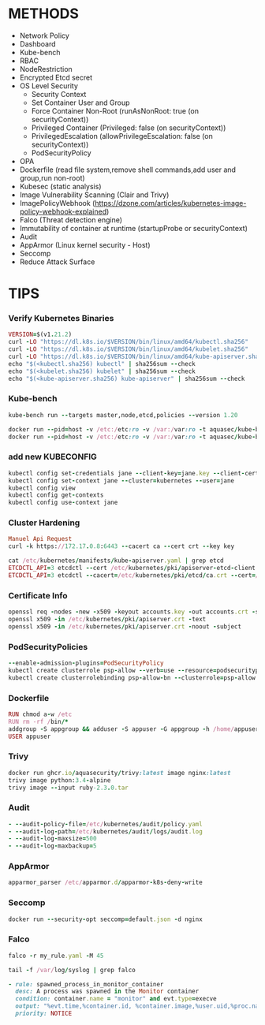 # METHODS

- Network Policy
- Dashboard
- Kube-bench 
- RBAC
- NodeRestriction
- Encrypted Etcd secret
- OS Level Security
   - Security Context 
   - Set Container User and Group
   - Force Container Non-Root  (runAsNonRoot: true (on securityContext))
   - Privileged Container (Privileged: false (on securityContext))
   - PrivilegedEscalation (allowPrivilegeEscalation: false (on securityContext))
   - PodSecurityPolicy
- OPA
- Dockerfile (read file system,remove shell commands,add user and group,run non-root)
- Kubesec (static analysis)
- Image Vulnerability Scanning (Clair and Trivy)
- ImagePolicyWebhook (https://dzone.com/articles/kubernetes-image-policy-webhook-explained)
- Falco (Threat detection engine)
- Immutability of container at runtime (startupProbe or securityContext)
- Audit
- AppArmor (Linux kernel security - Host)
- Seccomp
- Reduce Attack Surface

# TIPS

### Verify Kubernetes Binaries
```ruby
VERSION=$(v1.21.2)
curl -LO "https://dl.k8s.io/$VERSION/bin/linux/amd64/kubectl.sha256"
curl -LO "https://dl.k8s.io/$VERSION/bin/linux/amd64/kubelet.sha256"
curl -LO "https://dl.k8s.io/$VERSION/bin/linux/amd64/kube-apiserver.sha256"
echo "$(<kubectl.sha256) kubectl" | sha256sum --check
echo "$(<kubelet.sha256) kubelet" | sha256sum --check
echo "$(<kube-apiserver.sha256) kube-apiserver" | sha256sum --check
```

### Kube-bench
```ruby
kube-bench run --targets master,node,etcd,policies --version 1.20

docker run --pid=host -v /etc:/etc:ro -v /var:/var:ro -t aquasec/kube-bench:latest run --targets=master --version 1.21
docker run --pid=host -v /etc:/etc:ro -v /var:/var:ro -t aquasec/kube-bench:latest run --targets=node --version 1.21
```
### add new KUBECONFIG
```ruby
kubectl config set-credentials jane --client-key=jane.key --client-certificate=jane.crt
kubectl config set-context jane --cluster=kubernetes --user=jane
kubectl config view
kubectl config get-contexts
kubectl config use-context jane
```
### Cluster Hardening
```ruby
Manuel Api Request
curl -k https://172.17.0.8:6443 --cacert ca --cert crt --key key

cat /etc/kubernetes/manifests/kube-apiserver.yaml | grep etcd
ETCDCTL_API=3 etcdctl --cert /etc/kubernetes/pki/apiserver-etcd-client.crt --key /etc/kubernetes/pki/apiserver-etcd-client.key --cacert /etc/kubernetes/pki/etcd/ca.crt endpoint health
ETCDCTL_API=3 etcdctl --cacert=/etc/kubernetes/pki/etcd/ca.crt --cert=/etc/kubernetes/pki/apiserver-etcd-client.crt --key=/etc/kubernetes/pki/apiserver-etcd-client.key get /registry/secrets/default/mykey
```
### Certificate Info
```ruby
openssl req -nodes -new -x509 -keyout accounts.key -out accounts.crt -subj "/CN=accounts.svc"
openssl x509 -in /etc/kubernetes/pki/apiserver.crt -text
openssl x509 -in /etc/kubernetes/pki/apiserver.crt -noout -subject
```
### PodSecurityPolicies
```ruby
--enable-admission-plugins=PodSecurityPolicy
kubectl create clusterrole psp-allow --verb=use --resource=podsecuritypolicies --resource-name=<psp_name>
kubectl create clusterrolebinding psp-allow-bn --clusterrole=psp-allow --serviceaccount:default:default
```
### Dockerfile
```ruby
RUN chmod a-w /etc
RUN rm -rf /bin/*
addgroup -S appgroup && adduser -S appuser -G appgroup -h /home/appuser
USER appuser
```
### Trivy
```ruby
docker run ghcr.io/aquasecurity/trivy:latest image nginx:latest
trivy image python:3.4-alpine
trivy image --input ruby-2.3.0.tar
```
### Audit 
```ruby
- --audit-policy-file=/etc/kubernetes/audit/policy.yaml
- --audit-log-path=/etc/kubernetes/audit/logs/audit.log
- --audit-log-maxsize=500
- --audit-log-maxbackup=5
```
### AppArmor
```ruby
apparmor_parser /etc/apparmor.d/apparmor-k8s-deny-write
```
### Seccomp
```ruby
docker run --security-opt seccomp=default.json -d nginx
```
### Falco
```ruby
falco -r my_rule.yaml -M 45

tail -f /var/log/syslog | grep falco

- rule: spawned_process_in_monitor_container
  desc: A process was spawned in the Monitor container
  condition: container.name = "monitor" and evt.type=execve
  output: "%evt.time,%container.id, %container.image,%user.uid,%proc.name"
  priority: NOTICE
```
